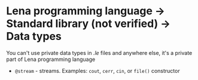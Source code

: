 # Lena programming language -> Standard library (not verified) -> Data types

You can't use private data types in *.le* files and anywhere else, it's a private part of Lena programming language

* `@stream` - streams. Examples: `cout`, `cerr`, `cin`, or `file()` constructor

